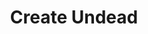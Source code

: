 ---
title: "Create Undead"
permalink: /spells/create-undead/
tags:
  - Spell
  - 6th Level
  - Necromancy
available_for:
  - Cleric
  - Warlock
  - Wizard
level: "6th Level"
school: "Necromancy"
range: "10 ft"
comp:
  - V
  - S
  - M
material: "one clay pot filled with grave dirt, one clay pot filled with brackish water, and one 150 gp black onyx stone for each corpse."
cast_time: "1 Minute"
description: |
  You can cast this spell only at night. Choose up to three corpses of Medium or Small humanoids within range. Each corpse becomes a ghoul under your control. (The GM has game statistics for these creatures.)

  As a bonus action on each of your turns, you can mentally command any creature you animated with this spell if the creature is within 120 feet of you (if you control multiple creatures, you can command any or all of them at the same time, issuing the same command to each one). You decide what action the creature will take and where it will move during its next turn, or you can issue a general command, such as to guard a particular chamber or corridor. If you issue no commands, the creature only defends itself against hostile creatures. Once given an order, the creature continues to follow it until its task is complete.

  The creature is under your control for 24 hours, after which it stops obeying any command you have given it. To maintain control of the creature for another 24 hours, you must cast this spell on the creature before the current 24-hour period ends. This use of the spell reasserts your control over up to three creatures you have animated with this spell, rather than animating new ones.

  **At higher levels.** When you cast this spell using a 7th-level spell slot, you can animate or reassert control over four ghouls. When you cast this spell using an 8th-level spell slot, you can animate or reassert control over five ghouls or two ghasts or wights. When you cast this spell using a 9th-level spell slot, you can animate or reassert control over six ghouls, three ghasts or wights, or two mummies.
excerpt: "You can cast this spell only at night."
source: "Basic Rules"
---